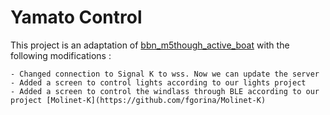# Yamato Control

This project is an adaptation of [bbn_m5though_active_boat](https://github.com/bareboat-necessities/bbn-m5stack-tough) with the following modifications :

    - Changed connection to Signal K to wss. Now we can update the server
    - Added a screen to control lights according to our lights project
    - Added a screen to control the windlass through BLE according to our project [Molinet-K](https://github.com/fgorina/Molinet-K)
    
